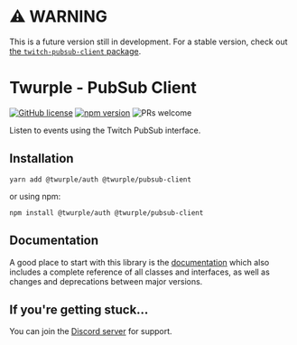 # ⚠ WARNING

This is a future version still in development. For a stable version, check out [the `twitch-pubsub-client` package](https://www.npmjs.com/package/twitch-pubsub-client).

# Twurple - PubSub Client

[![GitHub license](https://img.shields.io/badge/license-MIT-blue.svg)](https://github.com/twurple/twurple/blob/main/LICENSE)
[![npm version](https://img.shields.io/npm/v/@twurple/pubsub.svg?style=flat)](https://www.npmjs.com/package/@twurple/pubsub)
![PRs welcome](https://img.shields.io/badge/PRs-welcome-brightgreen.svg)

Listen to events using the Twitch PubSub interface.

## Installation

	yarn add @twurple/auth @twurple/pubsub-client

or using npm:

	npm install @twurple/auth @twurple/pubsub-client

## Documentation

A good place to start with this library is the [documentation](https://twurple.js.org)
which also includes a complete reference of all classes and interfaces, as well as changes and deprecations between major versions.

## If you're getting stuck...

You can join the [Discord server](https://discord.gg/b9ZqMfz) for support.
